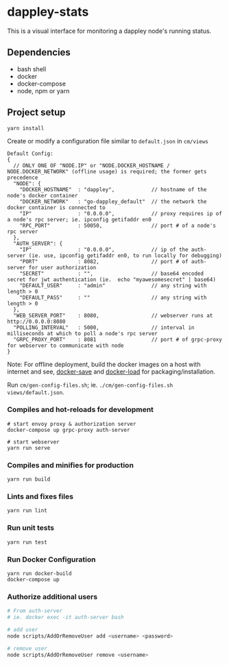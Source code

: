 # dappley-stats
This is a visual interface for monitoring a dappley node's running status.

## Dependencies
- bash shell
- docker
- docker-compose
- node, npm or yarn

## Project setup
```
yarn install
```

Create or modify a configuration file similar to `default.json` in `cm/views`

```
Default Config:
{
  // ONLY ONE OF "NODE.IP" or "NODE.DOCKER_HOSTNAME / NODE.DOCKER_NETWORK" (offline usage) is required; the former gets precedence
  "NODE": {
    "DOCKER_HOSTNAME"  : "dappley",            // hostname of the node's docker container
    "DOCKER_NETWORK"   : "go-dappley_default"  // the network the docker container is connected to
    "IP"               : "0.0.0.0",            // proxy requires ip of a node's rpc server; ie. ipconfig getifaddr en0
    "RPC_PORT"         : 50050,                // port # of a node's rpc server
  },
  "AUTH_SERVER": {
    "IP"               : "0.0.0.0",            // ip of the auth-server (ie. use, ipconfig getifaddr en0, to run locally for debugging)
    "PORT"             : 8082,                 // port # of auth-server for user authorization
    "SECRET"           : "",                   // base64 encoded secret for jwt authentication (ie.  echo "myawesomesecret" | base64)
    "DEFAULT_USER"     : "admin"               // any string with length > 0
    "DEFAULT_PASS"     : ""                    // any string with length > 0
  },
  "WEB_SERVER_PORT"    : 8080,                 // webserver runs at http://0.0.0.0:8080
  "POLLING_INTERVAL"   : 5000,                 // interval in milliseconds at which to poll a node's rpc server
  "GRPC_PROXY_PORT"    : 8081                  // port # of grpc-proxy for webserver to communicate with node
}
```

Note: For offline deployment, build the docker images on a host with internet and see,
[docker-save](https://docs.docker.com/engine/reference/commandline/save/) and
[docker-load](https://docs.docker.com/engine/reference/commandline/load/) for packaging/installation.

Run `cm/gen-config-files.sh`; ie. `./cm/gen-config-files.sh views/default.json`.

### Compiles and hot-reloads for development
```
# start envoy proxy & authorization server
docker-compose up grpc-proxy auth-server

# start webserver
yarn run serve
```

### Compiles and minifies for production
```
yarn run build
```

### Lints and fixes files
```
yarn run lint
```

### Run unit tests
```
yarn run test
```

### Run Docker Configuration
```
yarn run docker-build
docker-compose up
```

### Authorize additional users
```bash
# From auth-server
# ie. docker exec -it auth-server bash

# add user
node scripts/AddOrRemoveUser add <username> <password>

# remove user
node scripts/AddOrRemoveUser remove <username>
```
